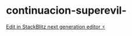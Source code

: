 # continuacion-superevil-

[Edit in StackBlitz next generation editor ⚡️](https://stackblitz.com/~/github.com/Satanasrt/continuacion-superevil-)